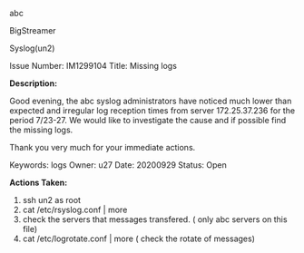 abc

BigStreamer

Syslog(un2)

Issue Number: IM1299104 
Title: Missing logs

<b>Description:</b>

Good evening, the abc syslog administrators have noticed much lower than expected and irregular log reception times from server 172.25.37.236 for the period 7/23-27.
We would like to investigate the cause and if possible find the missing logs.

Thank you very much for your immediate actions.

Keywords: logs
Owner: u27
Date: 20200929
Status: Open

<b>Actions Taken:</b>

1. ssh un2 as root
2. cat /etc/rsyslog.conf | more
3. check the servers that messages transfered. ( only abc servers on this file)
4. cat /etc/logrotate.conf | more ( check the rotate of messages)

